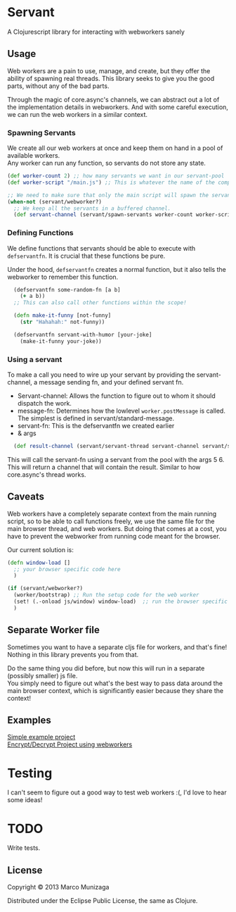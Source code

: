 # Servant

A Clojurescript library for interacting with webworkers sanely

## Usage

Web workers are a pain to use, manage, and create, but they offer the ability of spawning real threads.
This library seeks to give you the good parts, without any of the bad parts.
  
Through the magic of core.async's channels, we can abstract out a lot of the implementation details in webworkers.
And with some careful execution, we can run the web workers in a similar context.  

### Spawning Servants
We create all our web workers at once and keep them on hand in a pool of available workers.  
Any worker can run any function, so servants do not store any state.  


```clojure
(def worker-count 2) ;; how many servants we want in our servant-pool
(def worker-script "/main.js") ;; This is whatever the name of the compiled javascript will be

;; We need to make sure that only the main script will spawn the servants.
(when-not (servant/webworker?)
  ;; We keep all the servants in a buffered channel.
  (def servant-channel (servant/spawn-servants worker-count worker-script)))
```

### Defining Functions
We define functions that servants should be able to execute with `defservantfn`. It is crucial that these functions be pure.  

Under the hood, `defservantfn` creates a normal function, but it also tells the webworker to remember this function. 

```clojure
  (defservantfn some-random-fn [a b]
    (+ a b))
  ;; This can also call other functions within the scope!

  (defn make-it-funny [not-funny]
    (str "Hahahah:" not-funny))

  (defservantfn servant-with-humor [your-joke]
    (make-it-funny your-joke))
```

### Using a servant 
To make a call you need to wire up your servant by providing the 
servant-channel, a message sending fn, and your defined servant fn.
  
* Servant-channel: Allows the function to figure out to whom it should dispatch the work. 
* message-fn: Determines how the lowlevel `worker.postMessage` is called. The simplest is defined in servant/standard-message.
* servant-fn: This is the defservantfn we created earlier
* & args
  
```clojure
  (def result-channel (servant/servant-thread servant-channel servant/standard-message servant-fn 5 6))
```

This will call the servant-fn using a servant from the pool with the args 5 6.   
This will return a channel that will contain the result. Similar to how core.async's thread works.

## Caveats
Web workers have a completely separate context from the main running script, so to be able to call functions freely, 
we use the same file for the main browser thread, and web workers. But doing that comes at a cost, you have to 
prevent the webworker from running code meant for the browser.   

Our current solution is:
```clojure
(defn window-load []
  ;; your browser specific code here
  )

(if (servant/webworker?)
  (worker/bootstrap) ;; Run the setup code for the web worker
  (set! (.-onload js/window) window-load)  ;; run the browser specific code
  )
```

## Separate Worker file

Sometimes you want to have a separate cljs file for workers, and that's fine!   
Nothing in this library prevents you from that.
  
Do the same thing you did before, but now this will run in a separate (possibly smaller) js file.  
You simply need to figure out what's the best way to pass data around the main browser context, 
which is significantly easier because they share the context!

## Examples
[Simple example project](https://github.com/MarcoPolo/servant-demo)   
[Encrypt/Decrypt Project using webworkers](https://github.com/MarcoPolo/servant-crypt-demo)

# Testing

I can't seem to figure out a good way to test web workers :(, I'd love to hear some ideas!

# TODO

Write tests.

## License

Copyright © 2013 Marco Munizaga

Distributed under the Eclipse Public License, the same as Clojure.
